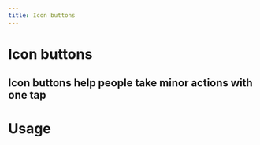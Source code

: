 ```yaml
---
title: Icon buttons
---
```


# Icon buttons

## Icon buttons help people take minor actions with one tap

# Usage

<usage name="icon-button"></usage>
